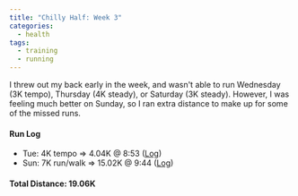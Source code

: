 ```yaml
---
title: "Chilly Half: Week 3"
categories:
  - health
tags:
  - training
  - running
---
```


I threw out my back early in the week, and wasn't able to run Wednesday (3K tempo), Thursday (4K steady), or Saturday (3K steady). However, I was feeling much better on Sunday, so I ran extra distance to make up for some of the missed runs.

#### Run Log

- Tue: 4K tempo &rArr; 4.04K @ 8:53 ([Log](https://runkeeper.com/user/cdevans/activity/1647580952))
- Sun: 7K run/walk &rArr; 15.02K @ 9:44 ([Log](https://runkeeper.com/user/cdevans/activity/1650170722))

#### Total Distance: 19.06K
